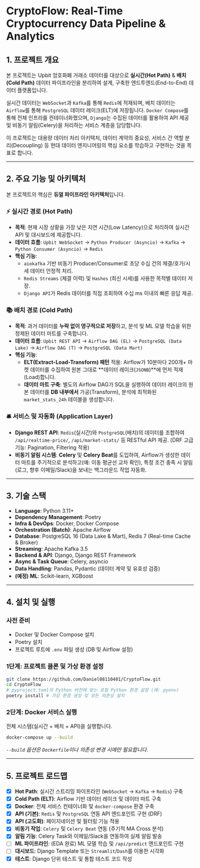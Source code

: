 # CryptoFlow: Real-Time Cryptocurrency Data Pipeline & Analytics

## 1\. 프로젝트 개요

본 프로젝트는 Upbit 암호화폐 거래소 데이터를 대상으로 **실시간(Hot Path)** & **배치(Cold Path)** 데이터 파이프라인을 분리하여 설계, 구축한 엔드투엔드(End-to-End) 데이터 플랫폼입니다.

실시간 데이터는 `WebSocket`과 `Kafka`를 통해 `Redis`에 적재되며, 배치 데이터는 `Airflow`를 통해 `PostgreSQL` 데이터 레이크(ELT)에 저장됩니다. `Docker Compose`를 통해 전체 인프라를 컨테이너화했으며, `Django`는 수집된 데이터를 활용하여 API 제공 및 비동기 알림(Celery)을 처리하는 서비스 계층을 담당합니다.

이 프로젝트는 대용량 데이터 처리 아키텍처, 데이터 계약의 중요성, 서비스 간 역할 분리(Decoupling) 등 현대 데이터 엔지니어링의 핵심 요소를 학습하고 구현하는 것을 목표로 합니다.

-----

## 2\. 주요 기능 및 아키텍처

본 프로젝트의 핵심은 **듀얼 파이프라인 아키텍처**입니다.

### ⚡️ 실시간 경로 (Hot Path)

  * **목적**: 현재 시장 상황을 가장 낮은 지연 시간(Low Latency)으로 처리하여 실시간 API 및 대시보드에 제공합니다.
  * **데이터 흐름**: `Upbit WebSocket` → `Python Producer (Asyncio)` → `Kafka` → `Python Consumer (Asyncio)` → `Redis`
  * **핵심 기능**:
      * `aiokafka` 기반 비동기 Producer/Consumer로 초당 수십 건의 체결/호가/시세 데이터 안정적 처리.
      * `Redis Streams` (체결 이력) 및 `Hashes` (최신 시세)를 사용한 목적별 데이터 저장.
      * `Django API`가 Redis 데이터를 직접 조회하여 수십 ms 이내의 빠른 응답 제공.

### 📚 배치 경로 (Cold Path)

  * **목적**: 과거 데이터를 **누락 없이 영구적으로 저장**하고, 분석 및 ML 모델 학습을 위한 정제된 데이터 마트를 구축합니다.
  * **데이터 흐름**: `Upbit REST API` → `Airflow DAG (EL)` → `PostgreSQL (Data Lake)` → `Airflow DAG (T)` → `PostgreSQL (Data Mart)`
  * **핵심 기능**:
      * **ELT(Extract-Load-Transform) 패턴** 적용: Airflow가 10분마다 200개+ 마켓 데이터를 수집하여 원본 그대로 \*\*데이터 레이크(`JSONB`)\*\*에 먼저 적재(Load)합니다.
      * **데이터 마트 구축**: 별도의 Airflow DAG가 SQL을 실행하여 데이터 레이크의 원본 데이터를 **DB 내부에서** 가공(Transform), 분석에 최적화된 `market_stats_24h` 테이블을 생성합니다.

### 🛎️ 서비스 및 자동화 (Application Layer)

  * **Django REST API**: `Redis`(실시간)와 `PostgreSQL`(배치)의 데이터를 조합하여 `/api/realtime-price/`, `/api/market-stats/` 등 RESTful API 제공. (DRF 고급 기능: Pagination, Filtering 적용)
  * **비동기 알림 시스템**: **Celery** 및 **Celery Beat**를 도입하여, Airflow가 생성한 데이터 마트를 주기적으로 분석하고(예: 이동 평균선 교차 확인), 특정 조건 충족 시 알림(로그, 향후 이메일/Slack)을 보내는 백그라운드 작업 자동화.

-----

## 3\. 기술 스택

  * **Language**: Python 3.11+
  * **Dependency Management**: Poetry
  * **Infra & DevOps**: Docker, Docker Compose
  * **Orchestration (Batch)**: Apache Airflow
  * **Database**: PostgreSQL 16 (Data Lake & Mart), Redis 7 (Real-time Cache & Broker)
  * **Streaming**: Apache Kafka 3.5
  * **Backend & API**: Django, Django REST Framework
  * **Async & Task Queue**: Celery, asyncio
  * **Data Handling**: Pandas, Pydantic (데이터 계약 및 유효성 검증)
  * **(예정) ML**: Scikit-learn, XGBoost

-----

## 4\. 설치 및 실행

### 사전 준비

  * Docker 및 Docker Compose 설치
  * Poetry 설치
  * 프로젝트 루트에 `.env` 파일 생성 (DB 및 Airflow 설정)

### 1단계: 프로젝트 클론 및 가상 환경 설정

```bash
git clone https://github.com/Daniel08110401/CryptoFlow.git
cd CryptoFlow
# pyproject.toml의 Python 버전에 맞는 로컬 Python 환경 설정 (예: pyenv)
poetry install # 가상 환경 생성 및 모든 의존성 설치
```

### 2단계: Docker 서비스 실행

전체 시스템(실시간 + 배치 + API)을 실행합니다.

```bash
docker-compose up --build
```

*`--build` 옵션은 `Dockerfile`이나 의존성 변경 시에만 필요합니다.*

-----

## 5\. 프로젝트 로드맵

  * [x] **Hot Path**: 실시간 스트리밍 파이프라인 (`WebSocket` → `Kafka` → `Redis`) 구축
  * [x] **Cold Path (ELT)**: Airflow 기반 데이터 레이크 및 데이터 마트 구축
  * [x] **Docker**: 전체 서비스 컨테이너화 및 `docker-compose` 환경 구축
  * [x] **API (기본)**: `Redis` 및 `PostgreSQL` 연동 API 엔드포인트 구현 (DRF)
  * [x] **API (고도화)**: 페이지네이션 및 필터링 기능 적용
  * [x] **비동기 작업**: `Celery` 및 `Celery Beat` 연동 (주기적 MA Cross 분석)
  * [x] **알림 기능**: Celery Task와 이메일/Slack을 연동하여 실제 알림 발송
  * [ ] **ML 파이프라인**: (EDA 완료) ML 모델 학습 및 `/api/predict` 엔드포인트 구현
  * [ ] **대시보드**: Django Template 또는 `Streamlit`/`Dash`를 이용한 시각화
  * [x] **테스트**: Django 단위 테스트 및 통합 테스트 코드 작성
